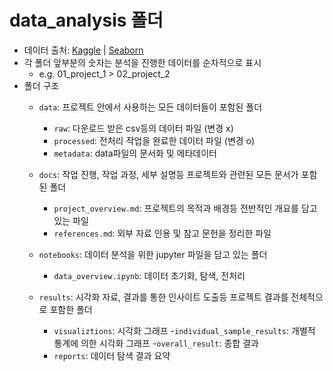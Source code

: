 # data_analysis 폴더

- 데이터 출처: [Kaggle](https://www.kaggle.com/) | [Seaborn](https://github.com/mwaskom/seaborn-data)
- 각 폴더 앞부분의 숫자는 분석을 진행한 데이터를 순차적으로 표시 
    - e.g. 01_project_1 > 02_project_2
- 폴더 구조
    - `data`: 프로젝트 안에서 사용하는 모든 데이터들이 포함된 폴더
        - `raw`: 다운로드 받은 csv등의 데이터 파일 (변경 x)
        - `processed`: 전처리 작업을 완료한 데이터 파일 (변경 o)
        - `metadata`: data파일의 문서화 및 메타데이터
    
    - `docs`: 작업 진행, 작업 과정, 세부 설명등 프로젝트와 관련된 모든 문서가 포함된 폴더
        - `project_overview.md`: 프로젝트의 목적과 배경등 전반적인 개요를 담고 있는 파일
        - `references.md`: 외부 자료 인용 및 참고 문헌을 정리한 파일
    
    - `notebooks`: 데이터 분석을 위한 jupyter 파일을 담고 있는 폴더
        - `data_overview.ipynb`: 데이터 초기화, 탐색, 전처리

    - `results`: 시각화 자료, 결과를 통한 인사이트 도출등 프로젝트 결과를 전체적으로 포함한 폴더
        - `visualiztions`: 시각화 그래프
            -`individual_sample_results`: 개별적 통계에 의한 시각화 그래프
            -`overall_result`: 종합 결과
        - `reports`: 데이터 탐색 결과 요약